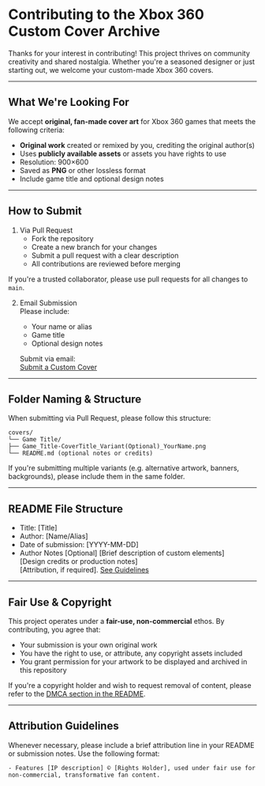 # Contributing to the Xbox 360 Custom Cover Archive

Thanks for your interest in contributing! This project thrives on community creativity and shared nostalgia. Whether you're a seasoned designer or just starting out, we welcome your custom-made Xbox 360 covers.

---

## What We're Looking For

We accept **original, fan-made cover art** for Xbox 360 games that meets the following criteria:

- **Original work** created or remixed by you, crediting the original author(s)
- Uses **publicly available assets** or assets you have rights to use
- Resolution: 900×600
- Saved as **PNG** or other lossless format
- Include game title and optional design notes

---

## How to Submit

1. Via Pull Request
	- Fork the repository
	- Create a new branch for your changes
	- Submit a pull request with a clear description
	- All contributions are reviewed before merging  

If you're a trusted collaborator, please use pull requests for all changes to `main`.

2. Email Submission  
	Please include:
	- Your name or alias
	- Game title
	- Optional design notes  
	
	Submit via email:  
	[Submit a Custom Cover](mailto:github@gmurdock.dev?subject=xbAurora-covers%20-%20Submission%20-%20[Game%20Title]&body=Hello%2C%0A%0AI'd%20like%20to%20submit%20a%20custom%20Xbox%20360%20cover.%0A%0A**Game%20Title:**%20[Enter%20title]%0A**Creator%20Name/Alias:**%20[Your%20Alias]%0A**Cover%20Type:**%20[Xbox360%2FXBLA%2FXboxOG%2FHomebrew]%0A**Source%20Assets:**%20[Brief%20description%20or%20link]%0A**Attribution%20Line:**%20Features%20[IP%20description]%20%C2%A9%20[Rights%20Holder]%2C%20used%20under%20fair%20use%20for%20non-commercial%2C%20transformative%20fan%20content.%0A**Notes:**%20[Any%20special%20details%20or%20requests]%0A%0AThanks%2C%0A[Your%20Name])

---

## Folder Naming & Structure

When submitting via Pull Request, please follow this structure:

	covers/  
	└── Game Title/  
	├── Game_Title-CoverTitle_Variant(Optional)_YourName.png  
	└── README.md (optional notes or credits)  
  
If you're submitting multiple variants (e.g. alternative artwork, banners, backgrounds), please include them in the same folder.

---

## README File Structure

- Title: [Title]
- Author: [Name/Alias]
- Date of submission: [YYYY-MM-DD]
- Author Notes [Optional]
	[Brief description of custom elements]  
	[Design credits or production notes]  
	[Attribution, if required]. [See Guidelines](./Contributing#attribution-guidelines)

---

## Fair Use & Copyright

This project operates under a **fair-use, non-commercial** ethos. By contributing, you agree that:

- Your submission is your own original work
- You have the right to use, or attribute, any copyright assets included
- You grant permission for your artwork to be displayed and archived in this repository

If you're a copyright holder and wish to request removal of content, please refer to the [DMCA section in the README](./README.md#-dmca--takedown-requests).

---

## Attribution Guidelines

Whenever necessary, please include a brief attribution line in your README or submission notes. Use the following format:

	- Features [IP description] © [Rights Holder], used under fair use for non-commercial, transformative fan content.
